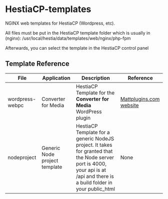 
# HestiaCP-templates

NGINX web templates for HestiaCP (Wordpress, etc).

All files must be put in the HestiaCP template folder which is usually in (nginx):
/usr/local/hestia/data/templates/web/nginx/php-fpm

Afterwards, you can select the template in the HestiaCP control panel 

## Template Reference

| File | Application | Description | Reference |
| ---- | ----------- | ------------|---------- |
| wordpress-webpc | Converter for Media | HestiaCP Template for the **Converter for Media** WordPress plugin | [Mattplugins.com website](https://mattplugins.com/docs/nginx-configuration) |
| nodeproject | Generic Node project template | HestiaCP Template for a generic NodeJS project. It takes for granted that the Node server port is 4000, your api is at /api and there is a build folder in your public_html | None |

